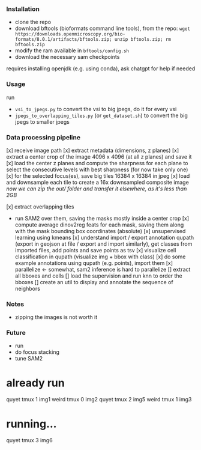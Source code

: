 
### Installation
- clone the repo
- download bftools (bioformats command line tools), from the repo: `wget https://downloads.openmicroscopy.org/bio-formats/8.0.1/artifacts/bftools.zip; unzip bftools.zip; rm bftools.zip`
- modify the ram available in `bftools/config.sh`
- download the necessary sam checkpoints 

requires installing openjdk (e.g. using conda), ask chatgpt for help if needed

### Usage
run
- `vsi_to_jpegs.py` to convert the vsi to big jpegs, do it for every vsi
- `jpegs_to_overlapping_tiles.py` (or `get_dataset.sh`) to convert the big jpegs to smaller jpegs

### Data processing pipeline
[x] receive image path
[x] extract metadata (dimensions, z planes)
[x] extract a center crop of the image 4096 x 4096 (at all z planes) and save it
[x] load the center z planes and compute the sharpness for each plane to select the consecutive levels with best sharpness (for now take only one)
[x] for the selected focus(es), save big tiles 16384 x 16384 in jpeg
[x] load and downsample each tile to create a 16x downsampled composite image
_now we can zip the out/ folder and transfer it elsewhere, as it's less than 2GB_

[x] extract overlapping tiles 
- run SAM2 over them, saving the masks mostly inside a center crop
[x] compute average dinov2reg feats for each mask, saving them along with the mask bounding box coordinates (absolute)
[x] unsupervised learning using kmeans
[x] understand import / export annotation qupath (export in geojson at file / export and import similarly), get classes from imported files, add points and save points as tsv
[x] visualize cell classification in qupath (visualize img + bbox with class)
[x] do some example annotations using qupath (e.g. points), import them
[x] parallelize <- somewhat, sam2 inference is hard to parallelize
[] extract all bboxes and cells
[] load the supervision and run knn to order the bboxes
[] create an util to display and annotate the sequence of neighbors


### Notes
- zipping the images is not worth it

### Future
- run 
- do focus stacking
- tune SAM2


# already run
quyet tmux 1
img1 
weird tmux 0
img2
quyet tmux 2
img5 
weird tmux 1
img3
# running...
quyet tmux 3
img6 

